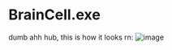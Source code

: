# BrainCell.exe
dumb ahh hub, this is how it looks rn:
![image](https://github.com/DevXternal/BrainCell.exe/assets/92058789/d87b5da3-7aa7-45ce-a47c-ecdbbd2c43d2)
